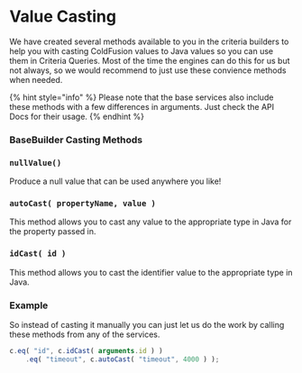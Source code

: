 # Value Casting

We have created several methods available to you in the criteria builders to help you with casting ColdFusion values to Java values so you can use them in Criteria Queries.  Most of the time the engines can do this for us but not always, so we would recommend to just use these convience methods when needed.  

{% hint style="info" %}
Please note that the base services also include these methods with a few differences in arguments.  Just check the API Docs for their usage.
{% endhint %}

### BaseBuilder Casting Methods

### `nullValue()`

Produce a null value that can be used anywhere you like!

### `autoCast( propertyName, value )`

This method allows you to cast any value to the appropriate type in Java for the property passed in.

### `idCast( id )`

This method allows you to cast the identifier value to the appropriate type in Java.

### Example

So instead of casting it manually you can just let us do the work by calling these methods from any of the services.

```javascript
c.eq( "id", c.idCast( arguments.id ) )
    .eq( "timeout", c.autoCast( "timeout", 4000 ) );
```

